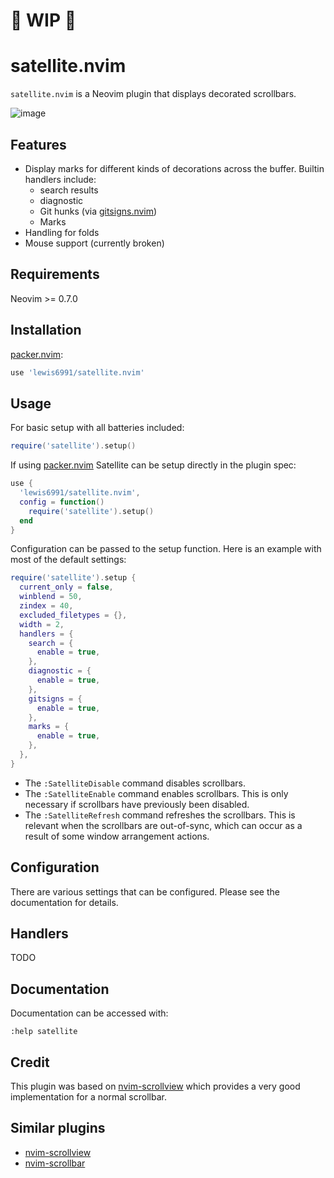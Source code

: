 # 🚧 WIP 🚧

# satellite.nvim

`satellite.nvim` is a Neovim plugin that displays decorated scrollbars.

![image](https://user-images.githubusercontent.com/7904185/167670068-8660fe2e-eb5a-45df-912d-479eb43e0239.png)


## Features

* Display marks for different kinds of decorations across the buffer. Builtin handlers include:
  * search results
  * diagnostic
  * Git hunks (via [gitsigns.nvim])
  * Marks
* Handling for folds
* Mouse support (currently broken)

## Requirements

Neovim >= 0.7.0

## Installation

[packer.nvim]:
```lua
use 'lewis6991/satellite.nvim'
```

## Usage

For basic setup with all batteries included:
```lua
require('satellite').setup()
```

If using [packer.nvim] Satellite can be setup directly in the plugin spec:

```lua
use {
  'lewis6991/satellite.nvim',
  config = function()
    require('satellite').setup()
  end
}
```

Configuration can be passed to the setup function. Here is an example with most of
the default settings:

```lua
require('satellite').setup {
  current_only = false,
  winblend = 50,
  zindex = 40,
  excluded_filetypes = {},
  width = 2,
  handlers = {
    search = {
      enable = true,
    },
    diagnostic = {
      enable = true,
    },
    gitsigns = {
      enable = true,
    },
    marks = {
      enable = true,
    },
  },
}
```

* The `:SatelliteDisable` command disables scrollbars.
* The `:SatelliteEnable` command enables scrollbars. This is only necessary
  if scrollbars have previously been disabled.
* The `:SatelliteRefresh` command refreshes the scrollbars. This is relevant
  when the scrollbars are out-of-sync, which can occur as a result of some
  window arrangement actions.

## Configuration

There are various settings that can be configured. Please see the documentation
for details.

## Handlers

TODO

## Documentation

Documentation can be accessed with:

```nvim
:help satellite
```

## Credit

This plugin was based on [nvim-scrollview] which provides a very good implementation for a normal scrollbar.

## Similar plugins

- [nvim-scrollview]
- [nvim-scrollbar]

[gitsigns.nvim]: https://github.com/lewis6991/gitsigns.nvim
[nvim-scrollbar]: https://github.com/petertriho/nvim-scrollbar
[nvim-scrollview]: https://github.com/dstein64/nvim-scrollview
[packer.nvim]: https://github.com/wbthomason/packer.nvim
